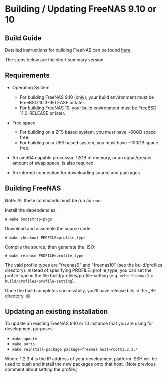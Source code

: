 # Building / Updating FreeNAS 9.10 or 10

## Build Guide

Detailed instructions for building FreeNAS can be found [here](https://github.com/freenas/freenas-build/wiki/FreeNAS-9.10---10-—-Setting-up-a-FreeNAS-build-environment).

The steps below are the short summary version.

## Requirements

* Operating System
  * For building FreeNAS 9.10 (only), your build environment must be FreeBSD 10.3-RELEASE
    or later.
  * For building FreeNAS 10, your build environment must be FreeBSD 11.0-RELEASE or
    later.

* Free space
  * For building on a ZFS based system, you must have ~60GB space free.
  * For building on a UFS based system, you must have ~100GB space free.

* An amd64 capable processor.  12GB of memory, or an equal/greater amount
  of swap space, is also required.

* An internet connection for downloading source and packages

## Building FreeNAS

Note: All these commands must be run as `root`.

Install the dependencies:

    # make bootstrap-pkgs

Download and assemble the source code:

    # make checkout PROFILE=profile_type

Compile the source, then generate the .ISO:

    # make release PROFILE=profile_type

The vaid profile types are "freenas9" and "freenas10" (see
the build/profiles directory).  Instead of specifying PROFILE=profile_type,
you can set the profile type in the file build/profiles/profile-setting
(e.g. ```echo freenas9 > build/profiles/profile-setting```).

Once the build completes successfully, you'll have release bits in the _BE
directory. :smile:

## Updating an existing installation

To update an existing FreeNAS 9.10 or 10 instance that you are using for development
purposes:

* ```make update```
* ```make ports```
* ```make reinstall-package package=freenas host=root@1.2.3.4```

Where 1.2.3.4 is the IP address of your development platform.  SSH will be
used to push and install the new packages onto that host.  (Note previous
comment about setting the profile.)
